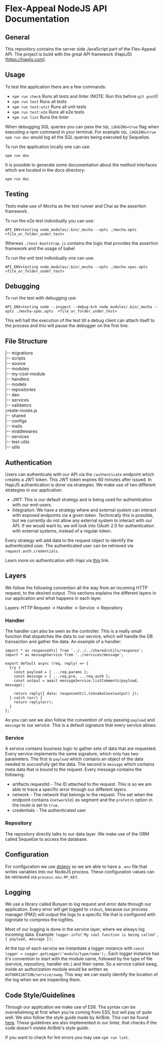 # Flex-Appeal NodeJS API Documentation

## General
This repository contains the server side JavaScript part of the Flex-Appeal API.
The project is build with the great API framework (HapiJS)[https://hapijs.com].

## Usage

To test the application there are a few commands:

  - `npm run check` Runs all tests and linter (NOTE: Run this before `git push`!)
  - `npm run test` Runs all tests
  - `npm run test:unit` Runs all unit tests
  - `npm run test:e2e` Runs all e2e tests
  - `npm run lint` Runs the linter

When debugging SQL queries you can pass the `SQL_LOGGING=true` flag when executing a npm command in your terminal.
For example `SQL_LOGGING=true npm run dev` would log all the SQL queries being executed by Sequelize.

To run the application locally one can use:

  `npm run dev`

It is possible to generate some documentation about the method interfaces which are located in the docs directory:

  `npm run doc`

## Testing

Tests make use of Mocha as the test runner and Chai as the assertion framework.

To run the e2e test individually you can use:
```
API_ENV=testing node_modules/.bin/_mocha --opts ./mocha.opts  <file_or_folder_under_test>
```
Whereas `./test-bootstrap.js` contains the logic that provides the assertion framework and the usage of babel

To run the unit test individually one can use:
```
API_ENV=testing node_modules/.bin/_mocha --opts ./mocha-spec.opts  <file_or_folder_under_test>
```
## Debugging

To run the test with debugging use:
```
API_ENV=testing node --inspect --debug-brk node_modules/.bin/_mocha --opts ./mocha-spec.opts  <file_or_folder_under_test>
```

This will halt the execution of the test till a debug client can attach itself to the process and this will pause the debugger on the first line.

## File Structure

|-- migrations  
|-- scripts  
|-- source  
    |-- modules  
        |-- my-cool-module  
            |-- handlers  
            |-- models  
            |-- repositories  
                |-- dao  
            |-- services  
            |-- validators  
            create-routes.js  
    |-- shared  
        |-- configs  
        |-- mails  
        |-- middlewares  
        |-- services  
        |-- test-utils  
        |-- utils  

## Authentication
Users can authenticate with our API via the `/authenticate` endpoint which creates a JWT token. This JWT token expires 60 minutes after issued. In HapiJS authentication is done via strategies. We make use of two different strategies in our application:
- JWT: This is our default strategy and is being used for authentication with our end-users. 
- Integration: We have a strategy where and external system can interact with exposed endpoints via a given token. Technically this is possible, but we currently do not allow any external system to interact with our API. If we would want to, we will look into OAuth 2.0 for authentication with external systems, instead of a regular token.

Every strategy will add data to the request object to identify the authenticated user. The authenticated user can be retrieved via `request.auth.credentials`.

Learn more on authentication with Hapi via [this](https://hapijs.com/api/13.2.1#serverauthstrategyname-scheme-mode-options) link.

## Layers
We follow the following convention all the way from an incoming HTTP request, to the desired output. This sections explains the different layers in our application and what happens in each layer.

Layers: HTTP Request -> Handler -> Service -> Repository

### Handler
The handler can also be seen as the controller. This is a really small function that dispatches the data to our service, which will handle the DB transaction and gather the data. An example of a handler:

```
import * as responseUtil from '../../../shared/utils/response';
import * as messageService from '../services/message';

export default async (req, reply) => {
  try {
    const payload = { ...req.params };
    const message = { ...req.pre, ...req.auth };
    const output = await messageService.listComments(payload, message);

    return reply({ data: responseUtil.toSnakeCase(output) });
  } catch (err) {
    return reply(err);
  }
};
```

As you can see we also follow the convention of only passing `payload` and `message` to our service. This is a default signature that every service allows.

### Service
A service contains business logic to gather sets of data that are requested. Every service implements the same signature, which only has two parameters. The first is `payload` which contains an object of the data needed to succesfully get the data. The second is `message` which contains meta data that is bound to the request. Every message contains the following:

- artifacts.requestId - The ID attached to the request. This is so we are able to trace a specific error through our different layers.
- network - The network that belongs to the request. This set when the endpoint contains `{networkId}` as segment and the `prefetch` option in the route is set to `true`.
- credentials - The authenticated user

### Repository
The repository directly talks to our data layer. We make use of the ORM called Sequelize to access the database.

## Configuration
For configuration we use [dotenv](https://github.com/motdotla/dotenv) so we are able to have a `.env` file that writes variables into our NodeJS process.
These configuration values can be retrieved via `process.env.MY_KEY`.

## Logging
We use a library called Bunyan to log request and error data through our application. Every error will get logged to `stdout`, because our process manager (PM2) will output the logs to a specific file that is configured with logrotate to compress the logfiles. 

Most of our logging is done in the service layer, where we always log incoming data. 
Example: `logger.info('My cool function is being called', { payload, message });`

At the top of each service we instantiate a logger instance with `const logger = Logger.getLogger('module/type/name');`.
Each logger instance has it's convention to start with the module name, followed by the type of file (service, repository, handler etc.) and their name. So a service called swag, inside an authorization module would be written as `AUTHORIZATION/service/swag`. This way we can easily identify the location of the log when we are inspecting them.

## Code Style/Guidelines
Through our application we make use of ES6. The syntax can be overwhelming at first when you're coming from ES5, but will pay of quite well. We also follow the style guide made by AirBnb. This can be found [here](https://github.com/airbnb/javascript). These guidelines are also implemented in our linter, that checks if the code doesn't violate AirBnb's style guide.

If you want to check for lint errors you may use `npm run lint`.
